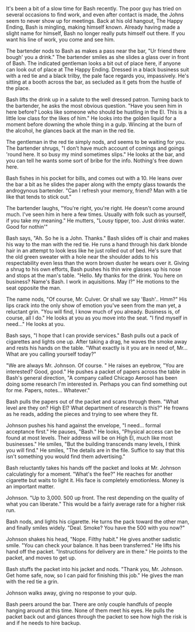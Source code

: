 It's been a bit of a slow time for Bash recently. The poor guy has tried on several occasions to find work, and even after contact is made, the Johns seem to never show up for meetings. Back at his old hangout, The Happy Ending, Bash is mingling, making himself known. Already having made a slight name for himself, Bash no longer really puts himself out there. If you want his line of work, you come and see him.

The bartender nods to Bash as makes a pass near the bar, "Ur friend there bough' you a drink." The bartender smiles as she slides a glass over in front of Bash. The indicated gentleman looks a bit out of place here, if anyone can look out of place at The Happy Ending. Dressed in a black business suit with a red tie and a black trilby, the pale face regards you, impassively. He's sitting at a booth across the bar, as secluded as it gets from the hustle of the place.

Bash lifts the drink up in a salute to the well dressed patron. Turning back to the bartender, he asks the most obvious question. "Have you seen him in here before? Looks like someone who should be hustling in the El. This is a little low class for the likes of him." He looks into the golden liquid for a moment before downing the whole thing in a gulp. Wincing at the burn of the alcohol, he glances back at the man in the red tie.

The gentleman in the red tie simply nods, and seems to be waiting for you. The bartender shrugs, "I don't have much account of comings and goings 'round here. It so busy my mind sometimes slips." He looks at the bar, and you can tell he wants some sort of bribe for the info. Nothing's free down here.

Bash fishes in his pocket for bills, and comes out with a 10. He leans over the bar a bit as he slides the paper along with the empty glass towards the androgynous bartender. "Can I refresh your memory, friend? Man with a tie like that tends to stick out."

The bartender laughs, "You're right, you're right. He doesn't come around much. I've seen him in here a few times. Usually with folk such as yourself, if you take my meaning." He mutters, "Lousy tipper, too. Just drinks water. Good for nothin'"

Bash says, "Ah. So he is a John. Thanks." Bash slides off is chair and makes his way to the man with the red tie. He runs a hand through his dark blonde hair in an attempt to look less like he just rolled out of bed. He's sure that the old green sweater with a hole near the shoulder adds to his respectability even less than the worn brown duster he wears over it. Giving a shrug to his own efforts, Bash pushes his thin wire glasses up his nose and stops at the man's table. "Hello. My thanks for the drink. You here on business? Name's Bash. I work in aquisitions. May I?" He motions to the seat opposite the man.

The name nods, "Of course, Mr. Culver. Or shall we say 'Bash'.. Hmm?" His lips crack into the only show of emotion you've seen from the man yet, a reluctant grin. "You will find, I know much of you already. Business is, of course, all I do." He looks at you as you move into the seat. "I find myself in need..." He looks at you.

Bash says, "I hope that I can provide services." Bash pulls out a pack of cigarettes and lights one up. After taking a drag, he waves the smoke away and rests his hands on the table. "What exactly is it you are in need of, Mr... What are you calling yourself today?"

"We are always Mr. Johnson. Of course. " He raises an eyebrow, "You are interested? Good, good." He pushes a packet of papers across the table in Bash's general direction, "A company called Chicago Aerosol has been doing some research I'm interested in. Perhaps you can find something out for me. Papers, notes... Whatever."

Bash pulls the papers out of the packet and scans through them. "What level are they on? High El? What department of research is this?" He frowns as he reads, adding the pieces and trying to see where they fit.

Johnson pushes his hand against the envelope, "I need... formal acceptance first." He pauses, "Bash." He looks, "Physical access can be found at most levels. Their address will be on High El, much like most businesses." He smiles, "But the building transcends many levels, I think you will find." He smiles, "The details are in the file. Suffice to say that this isn't something you would find them advertising."

Bash reluctantly takes his hands off the packet and looks at Mr. Johnson calculatingly for a moment. "What's the fee?" He reaches for another cigarette but waits to light it. His face is completely emotionless. Money is an important matter.

Johnson. "Up to 3,000. 500 up front. The rest depending on the quality of what you can liberate." This would be a fairly average rate for a higher risk run.

Bash nods, and lights his cigarette. He turns the pack toward the other man, and finally smiles widely. "Deal. Smoke? You have the 500 with you now?"

Johnson shakes his head, "Nope. Filthy habit." He gives another sadistic smile. "You can check your balance. It has been transferred." He lifts his hand off the packet. "Instructions for delivery are in there." He points to the packet, and moves to get up.

Bash stuffs the packet into his jacket and nods. "Thank you, Mr. Johnson. Get home safe, now, so I can paid for finishing this job." He gives the man with the red tie a grin.

Johnson walks away, giving no response to your quip.

Bash peers around the bar. There are only couple handfuls of people hanging around at this time. None of them meet his eyes. He pulls the packet back out and glances through the packet to see how high the risk is and if he needs to hire backup.